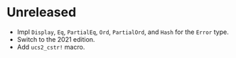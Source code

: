 # Unreleased

* Impl `Display`, `Eq`, `PartialEq`, `Ord`, `PartialOrd`, and `Hash` for
  the `Error` type.
* Switch to the 2021 edition.
* Add `ucs2_cstr!` macro.
